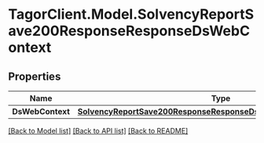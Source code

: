 # TagorClient.Model.SolvencyReportSave200ResponseResponseDsWebContext

## Properties

Name | Type | Description | Notes
------------ | ------------- | ------------- | -------------
**DsWebContext** | [**SolvencyReportSave200ResponseResponseDsWebContextDsWebContext**](SolvencyReportSave200ResponseResponseDsWebContextDsWebContext.md) |  | [optional] 

[[Back to Model list]](../README.md#documentation-for-models) [[Back to API list]](../README.md#documentation-for-api-endpoints) [[Back to README]](../README.md)

